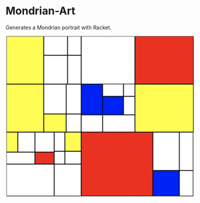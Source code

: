 # Mondrian-Art
Generates a Mondrian portrait with Racket.


![Image of mondrian output](https://github.com/Enrique-Cardenas/Mondrian-Art/blob/master/mondrian-output.png)

